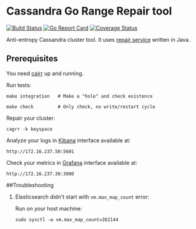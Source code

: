 Cassandra Go Range Repair tool
==============================
[![Build Status](https://travis-ci.org/skbkontur/cagrr.svg?branch=master)](https://travis-ci.org/skbkontur/cagrr)
[![Go Report Card](https://goreportcard.com/badge/github.com/skbkontur/cagrr)](https://goreportcard.com/report/github.com/skbkontur/cagrr)
[![Coverage Status](https://coveralls.io/repos/github/skbkontur/cagrr/badge.svg?branch=master)](https://coveralls.io/github/skbkontur/cagrr?branch=master)

Anti-entropy Cassandra cluster tool. It uses [repair service](https://github.com/skbkontur/cajrr) written in Java.

Prerequisites
-------------
You need [cajrr](https://github.com/skbkontur/cajrr) up and running.

Run tests:

```
make integration   # Make a "hole" and check existence
```
```
make check         # Only check, no write/restart cycle
```

Repair your cluster:

```
cagrr -k keyspace
```

Analyze your logs in [Kibana](https://github.com/elastic/kibana) interface available at:
```
http://172.16.237.50:5601
```

Check your metrics in [Grafana](https://github.com/grafana/grafana) interface available at:
```
http://172.16.237.30:3000
```

##Troubleshooting


1. Elasticsearch didn't start with `vm.max_map_count` error:

	Run on your host machine:
	```
	sudo sysctl -w vm.max_map_count=262144
	```
